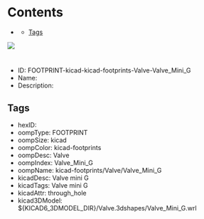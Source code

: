 



Contents
========

* [](#)
	* [Tags](#tags)
  
![][im]
# 

- ID: FOOTPRINT-kicad-kicad-footprints-Valve-Valve_Mini_G
- Name: 
- Description: 

## Tags

- hexID: 
- oompType: FOOTPRINT
- oompSize: kicad
- oompColor: kicad-footprints
- oompDesc: Valve
- oompIndex: Valve_Mini_G
- oompName: kicad-footprints/Valve/Valve_Mini_G
- kicadDesc: Valve mini G
- kicadTags: Valve mini G
- kicadAttr: through_hole
- kicad3DModel: ${KICAD6_3DMODEL_DIR}/Valve.3dshapes/Valve_Mini_G.wrl



[im]: image.png
